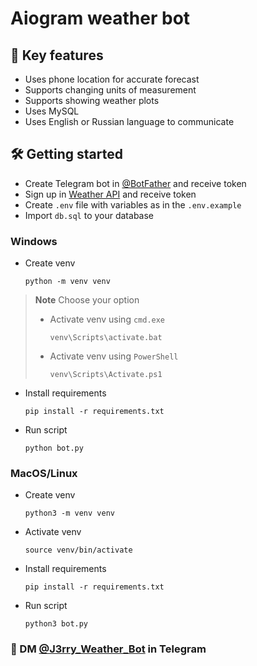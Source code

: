 # Aiogram weather bot

## :book: Key features

- Uses phone location for accurate forecast
- Supports changing units of measurement
- Supports showing weather plots
- Uses MySQL
- Uses English or Russian language to communicate

## :hammer_and_wrench: Getting started

- Create Telegram bot in [@BotFather](https://t.me/BotFather) and receive token
- Sign up in [Weather API](https://www.weatherapi.com/) and receive token
- Create `.env` file with variables as in the `.env.example`
- Import `db.sql` to your database

### Windows

- Create venv

    ```shell
    python -m venv venv
    ```

> **Note** Choose your option
>
>- Activate venv using `cmd.exe`
>
>    ```shell
>    venv\Scripts\activate.bat
>    ```
>
>- Activate venv using `PowerShell`
>
>    ```shell
>    venv\Scripts\Activate.ps1
>    ```
>
- Install requirements

    ```shell
    pip install -r requirements.txt
    ```

- Run script

    ```shell
    python bot.py
    ```

### MacOS/Linux

- Create venv

    ```shell
    python3 -m venv venv
    ```

- Activate venv

    ```shell
    source venv/bin/activate
    ```

- Install requirements

    ```shell
    pip install -r requirements.txt
    ```

- Run script

    ```shell
    python3 bot.py
    ```

### :email: DM [@J3rry_Weather_Bot](https://t.me/J3rry_Weather_Bot) in Telegram